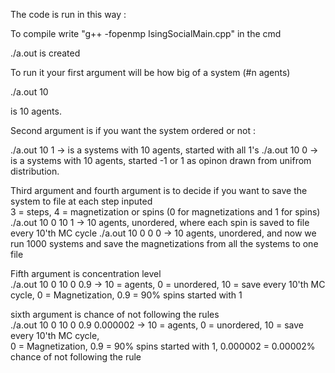 
The code is run in this way :  

To compile write "g++ -fopenmp IsingSocialMain.cpp" in the cmd  

./a.out is created  

To run it your first argument will be how big of a system (#n agents)  

./a.out 10 

is 10 agents.

Second argument is if you want the system ordered or not :  

./a.out 10 1   -> is a systems with 10 agents, started with all 1's
./a.out 10 0   -> is a systems with 10 agents, started -1 or 1 as opinon drawn from unifrom distribution.

Third argument and fourth argument is to decide if you want to save the system to file at each step inputed    
3 = steps, 4 = magnetization or spins (0 for magnetizations and 1 for spins)
./a.out 10 0 10 1  -> 10 agents, unordered, where each spin is saved to file every 10'th MC cycle
./a.out 10 0 0 0  -> 10 agents, unordered, and now we run 1000 systems and save the magnetizations from all the systems to one file

Fifth argument is concentration level  
./a.out 10 0 10 0 0.9  -> 10 = agents, 0 = unordered, 10 = save every 10'th MC cycle, 0 = Magnetization, 0.9 = 90% spins started with 1  

sixth argument is chance of not following the rules  
./a.out 10 0 10 0 0.9 0.000002  -> 
10 = agents, 0 = unordered, 10 = save every 10'th MC cycle,   
0 = Magnetization, 0.9 = 90% spins started with 1, 0.000002 = 0.00002% chance of not following the rule









